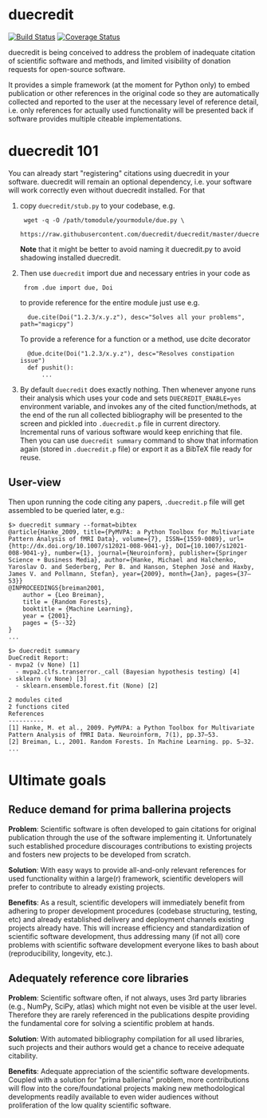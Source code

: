 duecredit
=========

[![Build Status](https://travis-ci.org/duecredit/duecredit.svg?branch=master)](https://travis-ci.org/duecredit/duecredit)
[![Coverage Status](https://coveralls.io/repos/duecredit/duecredit/badge.svg)](https://coveralls.io/r/duecredit/duecredit)


duecredit is being conceived to address the problem of inadequate
citation of scientific software and methods, and limited visibility of
donation requests for open-source software.

It provides a simple framework (at the moment for Python only) to
embed publication or other references in the original code so they are
automatically collected and reported to the user at the necessary
level of reference detail, i.e. only references for actually used
functionality will be presented back if software provides multiple
citeable implementations.

duecredit 101
=============

You can already start "registering" citations using duecredit in your
software.  duecredit will remain an optional dependency, i.e. your software
will work correctly even without duecredit installed.  For that

1. copy `duecredit/stub.py` to your codebase, e.g.

        wget -q -O /path/tomodule/yourmodule/due.py \
          https://raw.githubusercontent.com/duecredit/duecredit/master/duecredit/stub.py


    **Note** that it might be better to avoid naming it duecredit.py to avoid shadowing
    installed duecredit.

2. Then use `duecredit` import due and necessary entries in your code as

        from .due import due, Doi

     to provide reference for the entire module just use e.g.

         due.cite(Doi("1.2.3/x.y.z"), desc="Solves all your problems", path="magicpy")

     To provide a reference for a function or a method, use dcite decorator

         @due.dcite(Doi("1.2.3/x.y.z"), desc="Resolves constipation issue")
         def pushit():
             ...

3. By default `duecredit` does exactly nothing. Then whenever anyone
   runs their analysis which uses your code and sets
   `DUECREDIT_ENABLE=yes` environment variable, and invokes any of the
   cited function/methods, at the end of the run all collected
   bibliography will be presented to the screen and pickled into
   `.duecredit.p` file in current directory.  Incremental runs of
   various software would keep enriching that file.  Then you can use
   `duecredit summary` command to show that information again (stored
   in `.duecredit.p` file) or export it as a BibTeX file ready for
   reuse.


User-view
---------

Then upon running the code citing any papers, `.duecredit.p` file will get
assembled to be queried later, e.g.:

    $> duecredit summary --format=bibtex
    @article{Hanke_2009, title={PyMVPA: a Python Toolbox for Multivariate Pattern Analysis of fMRI Data}, volume={7}, ISSN={1559-0089}, url={http://dx.doi.org/10.1007/s12021-008-9041-y}, DOI={10.1007/s12021-008-9041-y}, number={1}, journal={Neuroinform}, publisher={Springer Science + Business Media}, author={Hanke, Michael and Halchenko, Yaroslav O. and Sederberg, Per B. and Hanson, Stephen José and Haxby, James V. and Pollmann, Stefan}, year={2009}, month={Jan}, pages={37–53}}
    @INPROCEEDINGS{breiman2001,
        author = {Leo Breiman},
        title = {Random Forests},
        booktitle = {Machine Learning},
        year = {2001},
        pages = {5--32}
    }
    ...

    $> duecredit summary
    DueCredit Report:
    - mvpa2 (v None) [1]
      - mvpa2.clfs.transerror._call (Bayesian hypothesis testing) [4]
    - sklearn (v None) [3]
      - sklearn.ensemble.forest.fit (None) [2]

    2 modules cited
    2 functions cited
    References
    ----------
    [1] Hanke, M. et al., 2009. PyMVPA: a Python Toolbox for Multivariate Pattern Analysis of fMRI Data. Neuroinform, 7(1), pp.37–53.
    [2] Breiman, L., 2001. Random Forests. In Machine Learning. pp. 5–32.
    ...




Ultimate goals
==============

Reduce demand for prima ballerina projects
------------------------------------------

**Problem**: Scientific software is often developed to gain citations for
original publication through the use of the software implementing it.
Unfortunately such established procedure discourages contributions
to existing projects and fosters new projects to be developed from
scratch.

**Solution**: With easy ways to provide all-and-only relevant references
for used functionality within a large(r) framework, scientific
developers will prefer to contribute to already existing projects.

**Benefits**: As a result, scientific developers will immediately benefit
from adhering to proper development procedures (codebase structuring,
testing, etc) and already established delivery and deployment channels
existing projects already have.  This will increase efficiency and
standardization of scientific software development, thus addressing
many (if not all) core problems with scientific software development
everyone likes to bash about (reproducibility, longevity, etc.).

Adequately reference core libraries
-----------------------------------

**Problem**: Scientific software often, if not always, uses 3rd party
libraries (e.g., NumPy, SciPy, atlas) which might not even be visible
at the user level.  Therefore they are rarely referenced in the
publications despite providing the fundamental core for solving a
scientific problem at hands.

**Solution**: With automated bibliography compilation for all used
libraries, such projects and their authors would get a chance to
receive adequate citability.

**Benefits**: Adequate appreciation of the scientific software
developments.  Coupled with a solution for "prima ballerina" problem,
more contributions will flow into the core/foundational projects
making new methodological developments readily available to even wider
audiences without proliferation of the low quality scientific software.
